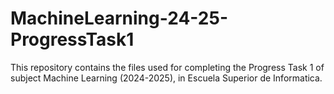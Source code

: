 # MachineLearning-24-25-ProgressTask1
This repository contains the files used for completing the Progress Task 1 of subject Machine Learning (2024-2025), in Escuela Superior de Informatica.
